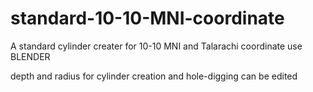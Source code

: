 # standard-10-10-MNI-coordinate
A standard cylinder creater for 10-10 MNI and Talarachi coordinate use BLENDER

depth and radius for cylinder creation and hole-digging can be edited
